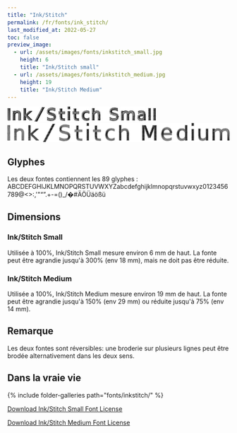```yaml
---
title: "Ink/Stitch"
permalink: /fr/fonts/ink_stitch/
last_modified_at: 2022-05-27
toc: false
preview_image:
  - url: /assets/images/fonts/inkstitch_small.jpg
    height: 6
    title: "Ink/Stitch small"
  - url: /assets/images/fonts/inkstitch_medium.jpg
    height: 19
    title: "Ink/Stitch Medium"
---
```

![Ink/Stitch Small](/assets/images/fonts/inkstitch_small.jpg)
![Ink/Stitch Medium](/assets/images/fonts/inkstitch_medium.jpg)


## Glyphes
Les deux fontes  contiennent les 89 glyphes :
ABCDEFGHIJKLMNOPQRSTUVWXYZabcdefghijklmnopqrstuvwxyz0123456789@<>:,'"“”.+-=()_/�#ÄÖÜäößü

## Dimensions

### Ink/Stitch Small
Utilisée à 100%, Ink/Stitch Small mesure environ 6 mm de haut.
La fonte peut être agrandie jusqu'à 300% (env 18 mm), mais ne doit pas être réduite.

### Ink/Stitch Medium
Utilisée a  100%, Ink/Stitch Medium mesure environ  19 mm de haut.
La fonte peut être agrandie jusqu'à 150% (env 29 mm) ou réduite jusqu'à 75% (env 14 mm).

## Remarque

Les deux fontes sont réversibles: une broderie sur plusieurs lignes peut être brodée alternativement dans les deux sens.


## Dans la vraie vie

{% include folder-galleries path="fonts/inkstitch/" %}

[Download Ink/Stitch Small Font License](https://github.com/inkstitch/inkstitch/tree/main/fonts/small_font/LICENSE)

[Download Ink/Stitch Medium Font License](https://github.com/inkstitch/inkstitch/tree/main/fonts/medium_font/LICENSE)

